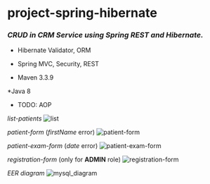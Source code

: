 # **project-spring-hibernate**

### _CRUD in CRM Service using Spring REST and Hibernate._

* Hibernate Validator, ORM

* Spring MVC, Security, REST

* Maven 3.3.9

*Java 8

* TODO: AOP

_list-patients_
![list](https://user-images.githubusercontent.com/42994172/45378433-b1d9e280-b5fd-11e8-9126-1017b00de270.png)

_patient-form_ (_firstName_ error)
![patient-form](https://user-images.githubusercontent.com/42994172/45378738-91f6ee80-b5fe-11e8-871b-a627350cd011.png)

_patient-exam-form_ (_date_ error)
![patient-exam-form](https://user-images.githubusercontent.com/42994172/45378954-1ea1ac80-b5ff-11e8-9786-895995208f19.png)

_registration-form_ (only for __ADMIN__ role)
![registration-form](https://user-images.githubusercontent.com/42994172/45379247-cdde8380-b5ff-11e8-91a2-c233dc66ed02.png)

_EER diagram_
![mysql_diagram](https://user-images.githubusercontent.com/42994172/45380638-6a565500-b603-11e8-9cf4-af937a4c7546.png)
